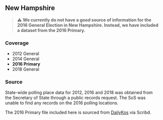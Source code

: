 ## New Hampshire

> :warning: **We currently do not have a good source of information for the 2016 General Election in New Hampshire. Instead, we have included a dataset from the 2016 Primary.**

### Coverage

- 2012 General
- 2014 General
- **2016 Primary**
- 2018 General

### Source

State-wide polling place data for 2012, 2016 and 2018 was obtained from the Secretary of State through a public records request. The SoS was unable to find any records on the 2016 polling locations.

The 2016 Primary file included here is sourced from [DailyKos](https://www.scribd.com/document/323456700/New-Hampshire-Poll-Close-Times-Sept-2016) via Scribd.